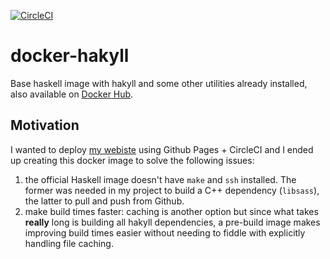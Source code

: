 [![CircleCI](https://circleci.com/gh/futtetennista/docker-hakyll/tree/master.svg?style=svg)](https://circleci.com/gh/futtetennista/docker-hakyll/tree/master)

# docker-hakyll
Base haskell image with hakyll and some other utilities already installed, also available on [Docker Hub](https://hub.docker.com/r/futtetennista/hakyll/).

## Motivation
I wanted to deploy [my webiste](https://futtetennista.github.com) using Github Pages + CircleCI and I ended up creating this docker image to solve the following issues:
1. the official Haskell image doesn't have `make` and `ssh` installed. The former was needed in my project to build a C++ dependency (`libsass`), the latter to pull and push from Github.
2. make build times faster: caching is another option but since what takes **really** long is building all hakyll dependencies, a pre-build image makes improving build times easier without needing to fiddle with explicitly handling file caching.
